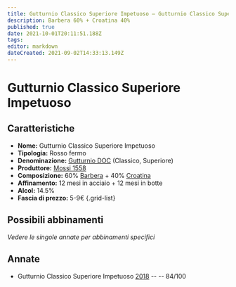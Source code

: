 ```yaml
---
title: Gutturnio Classico Superiore Impetuoso – Gutturnio Classico Superiore DOC – Mossi 1558 – Emilia (IT) – 5-9€ – 2★
description: Barbera 60% + Croatina 40%
published: true
date: 2021-10-01T20:11:51.188Z
tags: 
editor: markdown
dateCreated: 2021-09-02T14:33:13.149Z
---
```


# Gutturnio Classico Superiore Impetuoso 

## Caratteristiche
- **Nome:** Gutturnio Classico Superiore Impetuoso 
- **Tipologia:** Rosso fermo
- **Denominazione:** [Gutturnio DOC](/denominazioni/Italia/Emilia/DOC-Gutturnio) (Classico, Superiore)
- **Produttore:** [Mossi 1558](/produttori/Italia/Emilia/Mossi-1558) 
- **Composizione:** 60% [Barbera](/vitigni/Italia/barbera) + 40% [Croatina](/vitigni/Italia/croatina)
- **Affinamento:** 12 mesi in acciaio + 12 mesi in botte
- **Alcol:** 14.5%
- **Fascia di prezzo:** 5-9€
{.grid-list}

## Possibili abbinamenti
*Vedere le singole annate per abbinamenti specifici*

## Annate
- Gutturnio Classico Superiore Impetuoso [2018](/vini/Italia/Emilia/Mossi-1558/Gutturnio-Classico-Superiore-Impetuoso/2018) -- <span class="star-2"></span> -- 84/100
